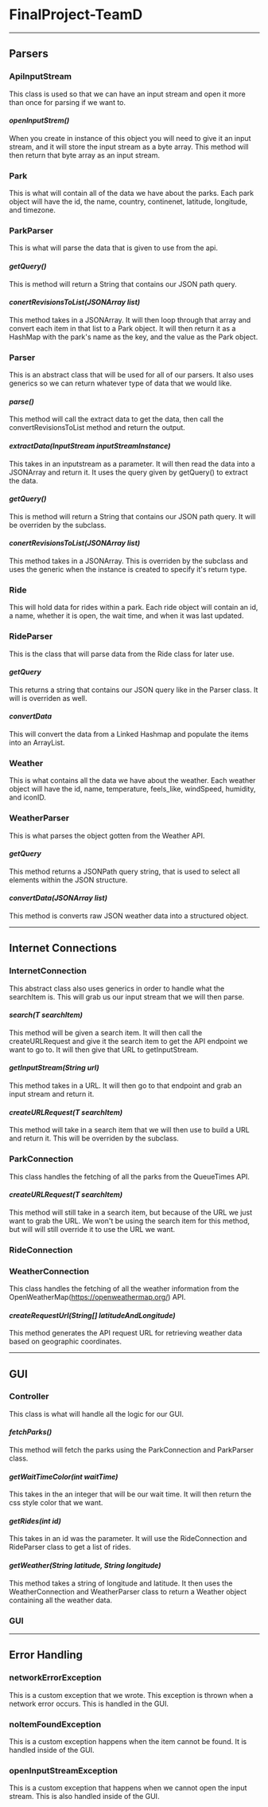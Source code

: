 # FinalProject-TeamD

----------------------------------------------------------------------------

## Parsers

### ApiInputStream
This class is used so that we can have an input stream and open it more than once for parsing if we want to. 

#### *openInputStrem()*
When you create in instance of this object you will need to give it an input stream, and it will store the input stream as a byte array. This method will then return that byte array as an input stream. 


### Park
This is what will contain all of the data we have about the parks. Each park object will have the id, the name, country, continenet, latitude, longitude, and timezone. 

### ParkParser
This is what will parse the data that is given to use from the api. 

#### *getQuery()*
This is method will return a String that contains our JSON path query.

#### *conertRevisionsToList(JSONArray list)*
This method takes in a JSONArray. It will then loop through that array and convert each item in that list to a Park object. It will then return it as a HashMap with the park's name as the key, and the value as the Park object.


### Parser
This is an abstract class that will be used for all of our parsers. It also uses generics so we can return whatever type of data that we would like.

#### *parse()*
This method will call the extract data to get the data, then call the convertRevisionsToList method and return the output. 

#### *extractData(InputStream inputStreamInstance)*
This takes in an inputstream as a parameter. It will then read the data into a JSONArray and return it. It uses the query given by getQuery() to extract the data.

#### *getQuery()*
This is method will return a String that contains our JSON path query. It will be overriden by the subclass. 

#### *conertRevisionsToList(JSONArray list)*
This method takes in a JSONArray. This is overriden by the subclass and uses the generic when the instance is created to specify it's return type. 


### Ride
This will hold data for rides within a park. Each ride object will contain an id, a name, whether it is open, the wait time, and when it was last updated.

### RideParser
This is the class that will parse data from the Ride class for later use. 

#### *getQuery*
This returns a string that contains our JSON query like in the Parser class. It will is overriden as well.

#### *convertData*
This will convert the data from a Linked Hashmap and populate the items into an ArrayList.


### Weather
This is what contains all the data we have about the weather. Each weather object will have the id, name, temperature, feels_like, windSpeed, humidity, and iconID.

### WeatherParser
This is what parses the object gotten from the Weather API.

#### *getQuery*
This method returns a JSONPath query string, that is used to select all elements within the JSON structure.

#### *convertData(JSONArray list)*
This method is converts raw JSON weather data into a structured object.

----------------------------------------------------------------------------

## Internet Connections

### InternetConnection
This abstract class also uses generics in order to handle what the searchItem is. This will grab us our input stream that we will then parse. 

#### *search(T searchItem)*
This method will be given a search item. It will then call the createURLRequest and give it the search item to get the API endpoint we want to go to. It will then give that URL to getInputStream.

#### *getInputStream(String url)*
This method takes in a URL. It will then go to that endpoint and grab an input stream and return it.

#### *createURLRequest(T searchItem)*
This method will take in a search item that we will then use to build a URL and return it. This will be overriden by the subclass. 


### ParkConnection
This class handles the fetching of all the parks from the QueueTimes API. 

#### *createURLRequest(T searchItem)*
This method will still take in a search item, but because of the URL we just want to grab the URL. We won't be using the search item for this method, but will will still override it to use the URL we want. 


### RideConnection


### WeatherConnection
This class handles the fetching of all the weather information from the OpenWeatherMap(https://openweathermap.org/) API. 

#### *createRequestUrl(String[] latitudeAndLongitude)*
This method generates the API request URL for retrieving weather data based on geographic coordinates.

----------------------------------------------------------------------------

## GUI

### Controller
This class is what will handle all the logic for our GUI. 

#### *fetchParks()*
This method will fetch the parks using the ParkConnection and ParkParser class. 

#### *getWaitTimeColor(int waitTime)*
This takes in the an integer that will be our wait time. It will then return the css style color that we want. 

#### *getRides(int id)*
This takes in an id was the parameter. It will use the RideConnection and RideParser class to get a list of rides. 

#### *getWeather(String latitude, String longitude)*
This method takes a string of longitude and latitude. It then uses the WeatherConnection and WeatherParser class to return a Weather object containing all the weather data.


### GUI

----------------------------------------------------------------------------

## Error Handling

### networkErrorException
This is a custom exception that we wrote. This exception is thrown when a network error occurs. This is handled in the GUI.


### noItemFoundException
This is a custom exception happens when the item cannot be found. It is handled inside of the GUI.


### openInputStreamException
This is a custom exception that happens when we cannot open the input stream. This is also handled inside of the GUI. 


